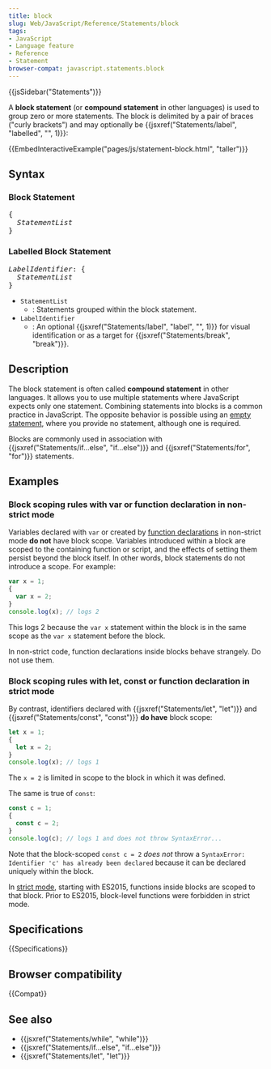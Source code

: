```yaml
---
title: block
slug: Web/JavaScript/Reference/Statements/block
tags:
- JavaScript
- Language feature
- Reference
- Statement
browser-compat: javascript.statements.block
---
```

{{jsSidebar("Statements")}}

A **block statement** (or **compound statement** in other languages) is used to
group zero or more statements. The block is delimited by a pair of braces
("curly brackets") and may optionally be
{{jsxref("Statements/label", "labelled",
  "", 1)}}:

{{EmbedInteractiveExample("pages/js/statement-block.html", "taller")}}

## Syntax

### Block Statement

<pre class="brush: js">
{
  <em>StatementList</em>
}
</pre>

### Labelled Block Statement

<pre class="brush: js"><em>LabelIdentifier</em>: {
  <em>StatementList</em>
}
</pre>

- `StatementList`
  - : Statements grouped within the block statement.
- `LabelIdentifier`
  - : An optional {{jsxref("Statements/label", "label", "", 1)}}
    for visual identification or as a target for
    {{jsxref("Statements/break", "break")}}.

## Description

The block statement is often called **compound statement** in other languages.
It allows you to use multiple statements where JavaScript expects only one
statement. Combining statements into blocks is a common practice in JavaScript.
The opposite behavior is possible using an
[empty statement](/en-US/docs/Web/JavaScript/Reference/Statements/Empty), where
you provide no statement, although one is required.

Blocks are commonly used in association with
{{jsxref("Statements/if...else",
  "if...else")}} and
{{jsxref("Statements/for", "for")}} statements.

## Examples

### Block scoping rules with var or function declaration in non-strict mode

Variables declared with `var` or created by
[function declarations](/en-US/docs/Web/JavaScript/Reference/Statements/function)
in non-strict mode **do not** have block scope. Variables introduced within a
block are scoped to the containing function or script, and the effects of
setting them persist beyond the block itself. In other words, block statements
do not introduce a scope. For example:

```js example-bad
var x = 1;
{
  var x = 2;
}
console.log(x); // logs 2
```

This logs 2 because the `var x` statement within the block is in the same scope
as the `var x` statement before the block.

In non-strict code, function declarations inside blocks behave strangely. Do not
use them.

### Block scoping rules with let, const or function declaration in strict mode

By contrast, identifiers declared with
{{jsxref("Statements/let", "let")}} and
{{jsxref("Statements/const", "const")}} **do have** block scope:

```js
let x = 1;
{
  let x = 2;
}
console.log(x); // logs 1
```

The `x = 2` is limited in scope to the block in which it was defined.

The same is true of `const`:

```js
const c = 1;
{
  const c = 2;
}
console.log(c); // logs 1 and does not throw SyntaxError...
```

Note that the block-scoped `const c = 2` _does not_ throw a
`SyntaxError: Identifier 'c' has already been declared` because it can be
declared uniquely within the block.

In [strict mode](/en-US/docs/Web/JavaScript/Reference/Strict_mode), starting
with ES2015, functions inside blocks are scoped to that block. Prior to ES2015,
block-level functions were forbidden in strict mode.

## Specifications

{{Specifications}}

## Browser compatibility

{{Compat}}

## See also

- {{jsxref("Statements/while", "while")}}
- {{jsxref("Statements/if...else", "if...else")}}
- {{jsxref("Statements/let", "let")}}
